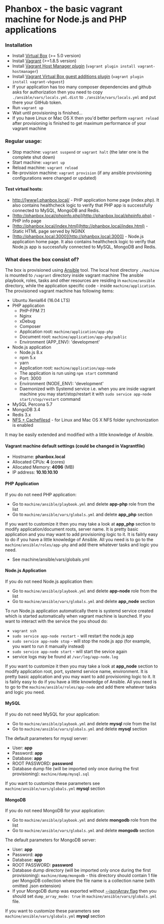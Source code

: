 # Phanbox - the basic vagrant machine for Node.js and PHP applications

### Installation

* Install [Virtual Box](https://www.virtualbox.org/wiki/Downloads) (>= 5.0 version)
* Install [Vagrant](https://www.vagrantup.com/downloads.html) (>=1.8.5 version)
* Install [Vagrant Host Manager plugin](https://github.com/devopsgroup-io/vagrant-hostmanager) (`vagrant plugin install vagrant-hostmanager`)
* Install [Vagrant Virtual Box guest additions plugin](https://github.com/dotless-de/vagrant-vbguest) (`vagrant plugin install vagrant-vbguest`)
* If your application has too many composer dependencies and github asks for authorization then you need to copy `./ansible/vars/locals.yml.dist` to `./ansible/vars/locals.yml` and put there your GitHub token.
* Run `vagrant up`
* Wait until provisioning is finished...
* If you have Linux or Mac OS X then you'd better perform `vagrant reload` after provisioning is finished to get maximum performance of your vagrant machine

### Regular usage:

* Stop machine: `vagrant suspend` or `vagrant halt` (the later one is the complete shut down)
* Start machine: `vagrant up`
* Reload machine: `vagrant reload`
* Re-provision machine: `vagrant provision` (if any ansible provisioning configurations were changed or updated)

#### Test virtual hosts:

* [http://[www].phanbox.local/](http://phanbox.local/) - PHP application home page (index.php). It also contains healthcheck logic to verify that PHP app is successfully connected to MySQL, MongoDB and Redis.
* [http://phanbox.local/phpinfo.php](http://phanbox.local/phpinfo.php) - PHP info page
* [http://phanbox.local/index.html](http://phanbox.local/index.html) - Static HTML page served by NGINX
* [http://phanbox.local:3000](http://phanbox.local:3000) - Node.js application home page. It also contains healthcheck logic to verify that Node.js app is successfully connected to MySQL, MongoDB and Redis.

### What does the box consist of?

The box is provisioned using [Ansible](https://www.ansible.com/) tool.
The local host directory `./machine` is mounted to `/vagrant` directory inside vagrant machine
The ansible playbook, roles, tasks and other resources are residing in `machine/ansible` directory, while the application specific code - inside `machine/application`.
The provisioned vagrant machine has following items:

* Ubuntu Xenial64 (16.04 LTS)
* PHP application
    - PHP-FPM 7.1
    - Nginx
    - xDebug
    - Composer
    - Application root: `machine/application/app-php`
    - Document root: `machine/application/app-php/public`
    - Environment (APP_ENV): 'development'
* Node.js application
    - Node.js 8.x
    - npm 5.x
    - yarn
    - Application root: `machine/application/app-node`
    - The application is run using `npm start` command
    - Port: 3000
    - Environment (NODE_ENV): 'development'
    - Daemonized with Systemd service i.e. when you are inside vagrant machine you may start/stop/restart it with `sudo service app-node start/stop/restart` command
* MySQL Percona 5.7
* MongoDB 3.4
* Redis 3.x
* [NFS + Cachefilesd](http://chase-seibert.github.io/blog/2014/03/09/vagrant-cachefilesd.html) - for Linux and Mac OS X NFS folder synchronization is enabled

It may be easily extended and modified with a little knowledge of Ansible.

#### Vagrant machine default settings (could be changed in Vagrantfile)

- Hostname: **phanbox.local**
- Allocated CPUs: **4** (cores)
- Allocated Memory: **4096** (MB)
- IP address: **10.10.10.10**

#### PHP Application

If you do not need PHP application:

- Go to `machine/ansible/playbook.yml` and delete **app-php** role from the list
- Go to `machine/ansible/vars/globals.yml` and delete **app_php** section

If you want to customize it then you may take a look at **app_php** section to modify application/document roots, server name.
It is pretty basic application and you may want to add provisioning logic to it. It is failrly easy to do if you have a little knowledge of Ansible.
All you need is to go to the `machine/ansible/roles/app-php` and add there whatever tasks and logic you need.

- See machine/ansible/vars/globals.yml

#### Node.js Application

If you do not need Node.js application then:

- Go to `machine/ansible/playbook.yml` and delete **app-node** role from the list
- Go to `machine/ansible/vars/globals.yml` and delete **app_node** section

To run Node.js application automatically there is systemd service created which is started automatically when vagrant machine is launched.
If you want to interact with the service the you shoud do:

- `vagrant ssh`
- `sudo service app-node restart` - will restart the node.js app
- `sudo service app-node stop` - will stop the node.js app (for example, you want to run it manually instead)
- `sudo service app-node start` - will start the sevice again
- service logs may be found at `/var/log/app-node.log`

If you want to customize it then you may take a look at **app_node** section to modify application root, port, systemd service name, environment.
It is pretty basic application and you may want to add provisioning logic to it. It is failrly easy to do if you have a little knowledge of Ansible.
All you need is to go to the `machine/ansible/roles/app-node` and add there whatever tasks and logic you need.

#### MySQL

If you do not need MySQL for your application:

- Go to `machine/ansible/playbook.yml` and delete **mysql** role from the list
- Go to `machine/ansible/vars/globals.yml` and delete **mysql** section

The default parameters for mysql server:

- User: **app**
- Password: **app**
- Database: **app**
- ROOT PASSWORD: **password**
- Database dump file (will be imported only once during the first provisioning): `machine/dump/mysql.sql`

If you want to customize these parameters see `machine/ansible/vars/globals.yml` **mysql** section

#### MongoDB

If you do not need MongoDB for your application:

- Go to `machine/ansible/playbook.yml` and delete **mongodb** role from the list
- Go to `machine/ansible/vars/globals.yml` and delete **mongodb** section

The default parameters for MongoDB server:

- User: **app**
- Password: **app**
- Database: **app**
- ROOT PASSWORD: **password**
- Database dump directory (will be imported only once during the first provisioning): `machine/dump/mongodb` -
  this directory should contain 1 file per MongoDB collection where the file name is a collection name (with omitted .json extension)
- If your MongoDB dump was exported without [--jsonArray flag](https://docs.mongodb.com/manual/reference/program/mongoexport/#cmdoption-jsonarray) then you should set `dump_array_mode: true` in `machine/ansible/vars/globals.yml` file.

If you want to customize these parameters see `machine/ansible/vars/globals.yml` **mysql** section

